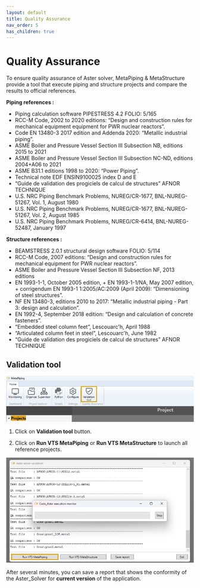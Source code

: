 ```yaml
---
layout: default
title: Quality Assurance
nav_order: 5
has_children: true
---
```


# Quality Assurance

To ensure quality assurance of Aster solver, MetaPiping & MetaStructure provide a tool that execute piping and structure projects and compare the results to official references.

**Piping references :**

* Piping calculation software PIPESTRESS 4.2 FOLIO: 5/165 
* RCC-M Code, 2002 to 2020 editions: “Design and construction rules for mechanical equipment 
equipment for PWR nuclear reactors”.  
* Code EN 13480-3 2017 edition and Addenda 2020: “Metallic industrial piping”. 
* ASME Boiler and Pressure Vessel Section III Subsection NB, editions 2015 to 2021 
* ASME Boiler and Pressure Vessel Section III Subsection NC-ND, editions 2004+A06 to 2021 
* ASME B31.1 editions 1998 to 2020: “Power Piping”. 
* Technical note EDF ENSIN9100025 index D and E 
* “Guide de validation des progiciels de calcul de structures” AFNOR TECHNIQUE 
* U.S. NRC Piping Benchmark Problems, NUREG/CR-1677, BNL-NUREG-51267, Vol. 1, August 1980 
* U.S. NRC Piping Benchmark Problems, NUREG/CR-1677, BNL-NUREG-51267, Vol. 2, August 1985 
* U.S. NRC Piping Benchmark Problems, NUREG/CR-6414, BNL-NUREG-52487, January 1997 

**Structure references :**

* BEAMSTRESS 2.0.1 structural design software FOLIO: 5/114 
* RCC-M Code, 2007 editions: “Design and construction rules for mechanical equipment 
for PWR nuclear reactors”.  
* ASME Boiler and Pressure Vessel Section III Subsection NF, 2013 editions 
* EN 1993-1-1, October 2005 edition, + EN 1993-1-1/NA, May 2007 edition, + corrigendum EN 1993-1
1:2005/AC:2009 (April 2009): “Dimensioning of steel structures”.  
* NF EN 13480-3, editions 2010 to 2017: “Metallic industrial piping - Part 3: 
design and calculation”. 
* EN 1992-4, September 2018 edition: “Design and calculation of concrete fasteners”. 
* “Embedded steel column feet”, Lescouarc'h, April 1988 
* “Articulated column feet in steel”, Lescouarc'h, June 1982 
* “Guide de validation des progiciels de calcul de structures” AFNOR TECHNIQUE 

## Validation tool

![Image](../Images/Quality1.png)

1. Click on **Validation tool** button.

2. Click on **Run VTS MetaPiping** or **Run VTS MetaStructure** to launch all reference projects.

![Image](../Images/Quality2.png)

After several minutes, you can save a report that shows the conformity of the Aster_Solver for **current version** of the application.
